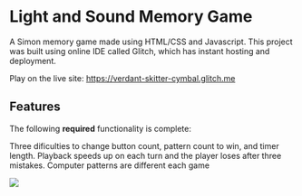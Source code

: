 # Light and Sound Memory Game

A Simon memory game made using HTML/CSS and Javascript. This project was built using online IDE called Glitch, which has instant hosting and deployment.

Play on the live site: https://verdant-skitter-cymbal.glitch.me

## Features

The following **required** functionality is complete:

Three dificulties to change button count, pattern count to win, and timer length. Playback speeds up on each turn and the player loses after three mistakes. Computer patterns are different each game

<img src= 'https://user-images.githubusercontent.com/75638994/112023379-6b2fa200-8af0-11eb-9bef-813c24620865.png'>


